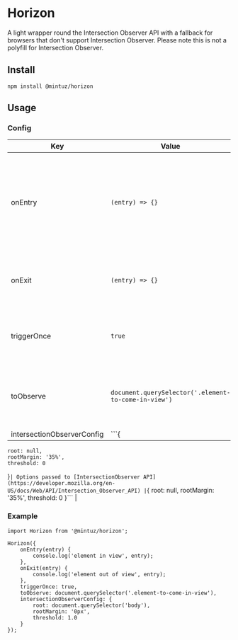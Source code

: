 # Horizon

A light wrapper round the Intersection Observer API with a fallback for browsers that don't support Intersection Observer. Please note this is not a polyfill for Intersection Observer.

## Install

`npm install @mintuz/horizon`

## Usage

### Config

| Key   |      Value      | Description | Default |
|----------|-------------|-------------|-------------|
| onEntry | `(entry) => {}` | Callback which is called when the element to observe is in view, triggers once if triggerOnce is set to true | N/A |
| onExit | `(entry) => {}` | Callback which is called when the element is out of view | N/A |
| triggerOnce | `true` | Will trigger onEntry callback once, useful for lazyLoading | false |
| toObserve | `document.querySelector('.element-to-come-in-view')` | The element to observe which may or may not come into view | Required |
| intersectionObserverConfig | ```{
    root: null,
    rootMargin: '35%',
    threshold: 0
}``` | Options passed to [IntersectionObserver API](https://developer.mozilla.org/en-US/docs/Web/API/Intersection_Observer_API) | ```{
    root: null,
    rootMargin: '35%',
    threshold: 0
}``` |

### Example

```
import Horizon from '@mintuz/horizon';

Horizon({
    onEntry(entry) {
        console.log('element in view', entry);
    },
    onExit(entry) {
        console.log('element out of view', entry);
    },
    triggerOnce: true,
    toObserve: document.querySelector('.element-to-come-in-view'),
    intersectionObserverConfig: {
        root: document.querySelector('body'),
        rootMargin: '0px',
        threshold: 1.0
    }
});
```